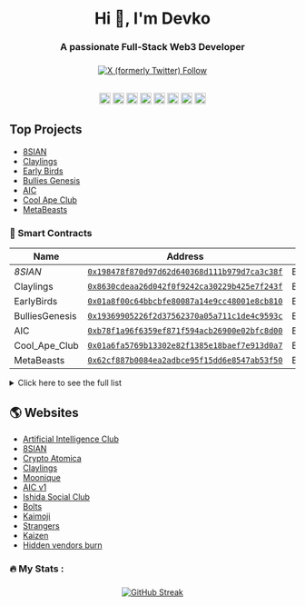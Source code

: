 ###
<h1 align="center">Hi 👋, I'm Devko</h1>  
<h3 align="center">A passionate Full-Stack Web3 Developer</h3>  


###

<div align="center">
  <a href="https://x.com/devko_dev"><img alt="X (formerly Twitter) Follow" src="https://img.shields.io/twitter/follow/devko_dev"></a>

</div>
<br>
<div align="center">

<code><img height="20" alt="solidity" src="https://cdn.jsdelivr.net/gh/devicons/devicon@latest/icons/bootstrap/bootstrap-original.svg"></code>
<code><img height="20" alt="solidity" src="https://cdn.jsdelivr.net/gh/devicons/devicon@latest/icons/html5/html5-original.svg"></code>
<code><img height="20" alt="solidity" src="https://cdn.jsdelivr.net/gh/devicons/devicon@latest/icons/css3/css3-original.svg"></code>
<code><img height="20" alt="react" src="https://cdn.jsdelivr.net/gh/devicons/devicon@latest/icons/react/react-original.svg"></code>
<code><img height="20" alt="graphql" src="https://cdn.jsdelivr.net/gh/devicons/devicon@latest/icons/javascript/javascript-original.svg"></code>
<code><img height="20" alt="nodejs" src="https://cdn.jsdelivr.net/gh/devicons/devicon@latest/icons/nodejs/nodejs-original.svg"></code>
<code><img height="20" alt="typescript" src="https://cdn.jsdelivr.net/gh/devicons/devicon@latest/icons/typescript/typescript-original.svg"></code>
<code><img height="20" alt="typescript" src="https://cdn.jsdelivr.net/gh/devicons/devicon@latest/icons/mysql/mysql-original.svg"></code>


 
</div>


## Top Projects 

- [8SIAN](https://opensea.io/collection/8sian-main-collection)
- [Claylings](https://opensea.io/collection/theclaylings)
- [Early Birds](https://opensea.io/collection/earlybirdsgenesis)
- [Bullies Genesis](https://opensea.io/collection/bulliesofficial)
- [AIC](https://opensea.io/collection/aicgenesis)
- [Cool Ape Club](https://opensea.io/collection/coolapeclubofficial)
- [MetaBeasts](https://opensea.io/collection/metabeasts-season-1)



###




### 📄 Smart Contracts

| Name      | Address                                                                                 | Type   |
| --------- | --------------------------------------------------------------------------------------- | ------ |
| _8SIAN_ | [`0x198478f870d97d62d640368d111b979d7ca3c38f`](https://etherscan.io/address/0x198478f870d97d62d640368d111b979d7ca3c38f) | ERC721 |
| Claylings | [`0x8630cdeaa26d042f0f9242ca30229b425e7f243f`](https://etherscan.io/address/0x8630cdeaa26d042f0f9242ca30229b425e7f243f) | ERC721 |
| EarlyBirds | [`0x01a8f00c64bbcbfe80087a14e9cc48001e8cb810`](https://etherscan.io/address/0x01a8f00c64bbcbfe80087a14e9cc48001e8cb810) | ERC721 |
| BulliesGenesis | [`0x19369905226f2d37562370a05a711c1de4c9593c`](https://etherscan.io/address/0x19369905226f2d37562370a05a711c1de4c9593c) | ERC721 |
| AIC | [`0xb78f1a96f6359ef871f594acb26900e02bfc8d00`](https://etherscan.io/address/0xb78f1a96f6359ef871f594acb26900e02bfc8d00) | ERC721 |
| Cool_Ape_Club | [`0x01a6fa5769b13302e82f1385e18baef7e913d0a7`](https://etherscan.io/address/0x01a6fa5769b13302e82f1385e18baef7e913d0a7) | ERC721 |
| MetaBeasts | [`0x62cf887b0084ea2adbce95f15dd6e8547ab53f50`](https://etherscan.io/address/0x62cf887b0084ea2adbce95f15dd6e8547ab53f50) | ERC1155 |

<details>
<summary>Click here to see the full list</summary>

### -- Smart Contracts (Full List) --

| Name      | Address                                                                                 | Type   |
| --------- | --------------------------------------------------------------------------------------- | ------ |
| _8SIAN_ | [`0x198478f870d97d62d640368d111b979d7ca3c38f`](https://etherscan.io/address/0x198478f870d97d62d640368d111b979d7ca3c38f) | ERC721 |
| Claylings | [`0x8630cdeaa26d042f0f9242ca30229b425e7f243f`](https://etherscan.io/address/0x8630cdeaa26d042f0f9242ca30229b425e7f243f) | ERC721 |
| EarlyBirds | [`0x01a8f00c64bbcbfe80087a14e9cc48001e8cb810`](https://etherscan.io/address/0x01a8f00c64bbcbfe80087a14e9cc48001e8cb810) | ERC721 |
| BulliesGenesis | [`0x19369905226f2d37562370a05a711c1de4c9593c`](https://etherscan.io/address/0x19369905226f2d37562370a05a711c1de4c9593c) | ERC721 |
| AIC | [`0xb78f1a96f6359ef871f594acb26900e02bfc8d00`](https://etherscan.io/address/0xb78f1a96f6359ef871f594acb26900e02bfc8d00) | ERC721 |
| Cool_Ape_Club | [`0x01a6fa5769b13302e82f1385e18baef7e913d0a7`](https://etherscan.io/address/0x01a6fa5769b13302e82f1385e18baef7e913d0a7) | ERC721 |
| MetaBeasts | [`0x62cf887b0084ea2adbce95f15dd6e8547ab53f50`](https://etherscan.io/address/0x62cf887b0084ea2adbce95f15dd6e8547ab53f50) | ERC1155 |
  
</details>

###

## 🌎 Websites 
 
- [Artificial Intelligence Club](https://aic-website-rust.vercel.app/)
- [8SIAN](https://8sian-website.vercel.app/)
- [Crypto Atomica](https://crypto-atomica-website.vercel.app/)
- [Claylings](https://claylings-website.vercel.app/)
- [Moonique](https://moonique-website.vercel.app/)
- [AIC v1](https://aic-old-website.vercel.app/)
- [Ishida Social Club](https://ishida-social-club-website.vercel.app/)
- [Bolts](https://bolts-website.vercel.app/)
- [Kaimoji](https://kaimoji-website.vercel.app/)
- [Strangers](https://strangers-website.vercel.app/)
- [Kaizen](https://kaizen-website-five.vercel.app/)
- [Hidden vendors burn](https://hidden-vendors-burn-website.vercel.app/)

<h3 align="left">🔥   My Stats :</h3>

###

<div align="center">
<a href="https://git.io/streak-stats"><img src="https://streak-stats.demolab.com?user=DevkoDev&theme=dark" alt="GitHub Streak" />
</a>


</div>
